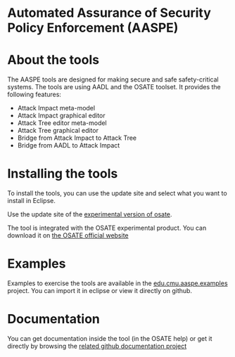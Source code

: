 Automated Assurance of Security Policy Enforcement (AASPE)
==========================================================


# About the tools
The AASPE tools are designed for making secure and safe safety-critical systems. The tools are using AADL and the OSATE toolset. It provides the following features:
 - Attack Impact meta-model
 - Attack Impact graphical editor
 - Attack Tree editor meta-model
 - Attack Tree graphical editor
 - Bridge from Attack Impact to Attack Tree
 - Bridge from AADL to Attack Impact


# Installing the tools

To install the tools, you can use the update site
and select what you want to install in Eclipse.

Use the update site of the [experimental version of osate](http://www.osate.org).

The tool is integrated with the OSATE experimental product. You can download it on [the OSATE official website](http://www.osate.org)


# Examples
Examples to exercise the tools are available in the [edu.cmu.aaspe.examples](https://github.com/cmu-sei/AASPE/tree/master/edu.cmu.aaspe.examples) project.
You can import it in eclipse or view it directly on github.


# Documentation
You can get documentation inside the tool (in the OSATE help) or get it directly by browsing the [related github documentation project](https://github.com/cmu-sei/AASPE/tree/master/edu.cmu.aaspe.help/resources/markdown)